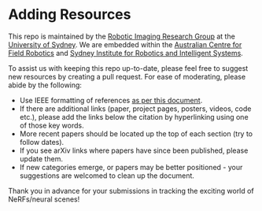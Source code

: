 # Adding Resources
This repo is maintained by the [Robotic Imaging Research Group](https://roboticimaging.org) at the [University of Sydney](https://sydney.edu.au). We are embedded within the [Australian Centre for Field Robotics](https://www.sydney.edu.au/engineering/our-research/robotics-and-intelligent-systems/australian-centre-for-field-robotics.html) and [Sydney Institute for Robotics and Intelligent Systems](https://www.sydney.edu.au/engineering/our-research/robotics-and-intelligent-systems/sydney-institute-for-robotics-and-intelligent-systems.html).

To assist us with keeping this repo up-to-date, please feel free to suggest new resources by creating a pull request. For ease of moderating, please abide by the following:
- Use IEEE formatting of references [as per this document](https://ieeeauthorcenter.ieee.org/wp-content/uploads/IEEE-Reference-Guide.pdf).
- If there are additional links (paper, project pages, posters, videos, code etc.), please add the links below the citation by hyperlinking using one of those key words.
- More recent papers should be located up the top of each section (try to follow dates).
- If you see arXiv links where papers have since been published, please update them.
- If new categories emerge, or papers may be better positioned - your suggestions are welcomed to clean up the document.

Thank you in advance for your submissions in tracking the exciting world of NeRFs/neural scenes!
